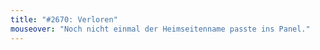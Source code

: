 ```yaml
---
title: "#2670: Verloren"
mouseover: "Noch nicht einmal der Heimseitenname passte ins Panel."
---
```


